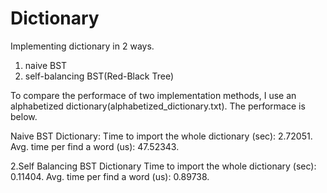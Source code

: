 # Dictionary
Implementing dictionary in 2 ways.
1. naive BST
2. self-balancing BST(Red-Black Tree)

To compare the performace of two implementation methods, I use an alphabetized dictionary(alphabetized_dictionary.txt).
The performace is below.

Naive BST Dictionary:
  Time to import the whole dictionary (sec): 2.72051.
  Avg. time per find a word (us): 47.52343.

2.Self Balancing BST Dictionary
Time to import the whole dictionary (sec): 0.11404.
Avg. time per find a word (us): 0.89738.
